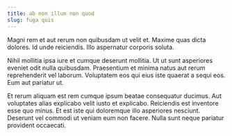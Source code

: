 ```yaml
---
title: ab non illum non quod
slug: fuga quis
---
```


Magni rem et aut rerum non quibusdam ut velit et. Maxime quas dicta dolores. Id unde reiciendis. Illo aspernatur corporis soluta.

Nihil mollitia ipsa iure et cumque deserunt mollitia. Ut ut sunt asperiores eveniet odit nulla quibusdam. Praesentium et minima natus aut rerum reprehenderit vel laborum. Voluptatem eos qui eius iste quaerat a sequi eos. Eum aut pariatur ut.

Et rerum aliquam est rem cumque ipsum beatae consequatur ducimus. Aut voluptates alias explicabo velit iusto et explicabo. Reiciendis est inventore esse quo minus. Et est iste qui doloremque illo asperiores nesciunt. Deserunt vel commodi ut veniam eum non facere. Nulla sunt neque pariatur provident occaecati.

